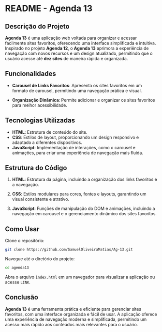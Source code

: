 # README - Agenda 13

## Descrição do Projeto
**Agenda 13** é uma aplicação web voltada para organizar e acessar facilmente sites favoritos, oferecendo uma interface simplificada e intuitiva. Inspirado no projeto **Agenda 12**, o **Agenda 13** aprimora a experiência de navegação com novos recursos e um design atualizado, permitindo que o usuário acesse até **dez sites** de maneira rápida e organizada.

## Funcionalidades
- **Carousel de Links Favoritos**: Apresenta os sites favoritos em um formato de carousel, permitindo uma navegação prática e visual.
  
- **Organização Dinâmica**: Permite adicionar e organizar os sites favoritos para melhor acessibilidade.

## Tecnologias Utilizadas
- **HTML**: Estrutura de conteúdo do site.
- **CSS**: Estilos de layout, proporcionando um design responsivo e adaptado a diferentes dispositivos.
- **JavaScript**: Implementação de interações, como o carousel e animações, para criar uma experiência de navegação mais fluida.

## Estrutura do Código

1. **HTML**: Estrutura da página, incluindo a organização dos links favoritos e a navegação.

2. **CSS**: Estilos modulares para cores, fontes e layouts, garantindo um visual consistente e atrativo.

3. **JavaScript**: Funções de manipulação do DOM e animações, incluindo a navegação em carousel e o gerenciamento dinâmico dos sites favoritos.

## Como Usar
Clone o repositório:
```bash
git clone https://github.com/SamuelOliveiraMatias/Ag-13.git
```

Navegue até o diretório do projeto:
```bash
cd agenda13
```
Abra o arquivo `index.html` em um navegador para visualizar a aplicação ou acesse `LINK`.

## Conclusão
**Agenda 13** é uma ferramenta prática e eficiente para gerenciar sites favoritos, com uma interface organizada e fácil de usar. A aplicação oferece uma experiência de navegação moderna e simplificada, permitindo um acesso mais rápido aos conteúdos mais relevantes para o usuário.